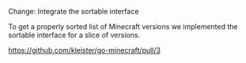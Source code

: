 Change: Integrate the sortable interface

To get a properly sorted list of Minecraft versions we implemented the sortable
interface for a slice of versions.

https://github.com/kleister/go-minecraft/pull/3
